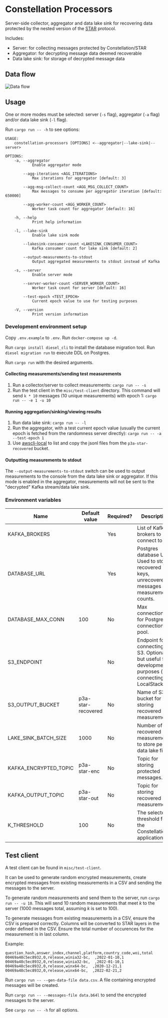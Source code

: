 # Constellation Processors

Server-side collector, aggregator and data lake sink for recovering data protected by the nested version of the [STAR](https://arxiv.org/abs/2109.10074) protocol.

Includes:

- Server: for collecting messages protected by Constellation/STAR
- Aggregator: for decrypting message data deemed recoverable
- Data lake sink: for storage of decrypted message data

## Data flow

![Data flow](misc/flow.drawio.png)

## Usage

One or more modes must be selected: server (`-s` flag), aggregator (`-a` flag) and/or data lake sink (`-l` flag).

Run `cargo run -- -h` to see options:

```
USAGE:
    constellation-processors [OPTIONS] <--aggregator|--lake-sink|--server>

OPTIONS:
    -a, --aggregator
            Enable aggregator mode

        --agg-iterations <AGG_ITERATIONS>
            Max iterations for aggregator [default: 3]

        --agg-msg-collect-count <AGG_MSG_COLLECT_COUNT>
            Max messages to consume per aggregator iteration [default: 650000]

        --agg-worker-count <AGG_WORKER_COUNT>
            Worker task count for aggregator [default: 16]

    -h, --help
            Print help information

    -l, --lake-sink
            Enable lake sink mode

        --lakesink-consumer-count <LAKESINK_CONSUMER_COUNT>
            Kafka consumer count for lake sink [default: 2]

        --output-measurements-to-stdout
            Output aggregated measurements to stdout instead of Kafka

    -s, --server
            Enable server mode

        --server-worker-count <SERVER_WORKER_COUNT>
            Worker task count for server [default: 16]

        --test-epoch <TEST_EPOCH>
            Current epoch value to use for testing purposes

    -V, --version
            Print version information
```

### Development environment setup

Copy `.env.example` to `.env`. Run `docker-compose up -d`.

Run `cargo install diesel_cli` to install the database migration tool. Run `diesel migration run` to execute DDL on Postgres.

Run `cargo run` with the desired arguments.

#### Collecting measurements/sending test measurements

1. Run a collector/server to collect measurements: `cargo run -- -s`
2. Run the test client in the `misc/test-client` directory. This command will send `k * 10` messages (10 unique measurements) with epoch 1: `cargo run -- -e 1 -u 10`

#### Running aggregation/sinking/viewing results

1. Run data lake sink: `cargo run -- -l`
2. Run the aggregator, with a test current epoch value (usually the current epoch is fetched from the randomness server directly): `cargo run -- -a --test-epoch 1`
3. Use [awscli-local](https://github.com/localstack/awscli-local) to list and copy the jsonl files from the `p3a-star-recovered` bucket.

#### Outputting measurements to stdout

The `--output-measurements-to-stdout` switch can be used to output measurements to the console from the data lake sink or aggregator. If this mode is enabled in the aggregator, measurements will not be sent to the "decrypted" Kafka stream/data lake sink.

### Environment variables

| Name | Default value | Required? | Description |
| -- | -- | -- | -- |
| KAFKA_BROKERS | | Yes | List of Kafka brokers to connect to. |
| DATABASE_URL | | Yes | Postgres database URL. Used to store recovered keys, unrecovered messages and measurement counts. |
| DATABASE_MAX_CONN | 100 | No | Max connections for Postgres connection pool. |
| S3_ENDPOINT | | No | Endpoint for connecting to S3. Optional, but useful for development purposes (i.e. connecting to LocalStack). |
| S3_OUTPUT_BUCKET | p3a-star-recovered | No | Name of S3 bucket for storing recovered measurements. |
| LAKE_SINK_BATCH_SIZE | 1000 | No | Number of recovered measurements to store per data lake file. |
| KAFKA_ENCRYPTED_TOPIC | p3a-star-enc | No | Topic for storing protected messages. |
| KAFKA_OUTPUT_TOPIC | p3a-star-out | No | Topic for storing recovered measurements. |
| K_THRESHOLD | 100 | No | The selected _k_ threshold for the Constellation application. |

## Test client

A test client can be found in `misc/test-client`.

It can be used to generate random encrypted measurements, create encrypted messages from existing measurements in a CSV and sending the messages to the server.

To generate random measurements and send them to the server, run `cargo run -- -u 10`. This will send 10 random measurements that meet _k_ to the server (1000 messages total, assuming _k_ is set to 100).

To generate messages from existing measurements in a CSV, ensure the CSV is prepared correctly. Columns will be converted to STAR layers in the order defined in the CSV. Ensure the total number of occurences for the measurement is in last column.

Example:
```
question_hash,answer_index,channel,platform,country_code,woi,total
00469a48c5ec8932,0,release,winia32-bc,  ,2022-01-10,1
00469a48c5ec8932,0,release,winia32-bc,  ,2022-01-10,1
00469a48c5ec8932,0,release,winx64-bc,  ,2020-12-21,1
00469a48c5ec8932,0,release,winx64-bc,  ,2022-02-21,2
```

Run `cargo run -- --gen-data-file data.csv`. A file containing encrypted messages will be created.

Run `cargo run -- --messages-file data.b64l` to send the encrypted messages to the server.

See `cargo run -- -h` for all options.
